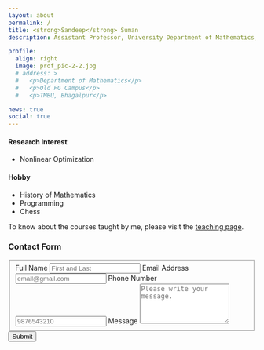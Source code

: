 ```yaml
---
layout: about
permalink: /
title: <strong>Sandeep</strong> Suman
description: Assistant Professor, University Department of Mathematics, TMBU, Bhagalpur.

profile:
  align: right
  image: prof_pic-2-2.jpg
  # address: >
  #   <p>Department of Mathematics</p>
  #   <p>Old PG Campus</p>
  #   <p>TMBU, Bhagalpur</p>

news: true
social: true
---
```



#### Research Interest

- Nonlinear Optimization

#### Hobby

- History of Mathematics
- Programming
- Chess

To know about the courses taught by me, please visit the [teaching page](/teaching/).

### Contact Form

<form id="fs-frm" name="simple-contact-form" accept-charset="utf-8" action="https://formspree.io/f/xleaozyd" method="post">
  <fieldset id="fs-frm-inputs">
    <label for="full-name">Full Name</label>
    <input type="text" name="name" id="full-name" placeholder="First and Last" required="">
    <label for="email-address">Email Address</label>
    <input type="email" name="_replyto" id="email-address" placeholder="email@gmail.com" required="">
    <label for="phone-no" name="call" id="phone-no">Phone Number</label>
    <input type="tel" maxlength="10" pattern="\d{10}" title="Please enter exactly 10 digits" placeholder="9876543210"/>
    <label for="message">Message</label>
    <textarea rows="5" name="message" id="message" placeholder="Please write your message." required=""></textarea>
    <input type="hidden" name="_subject" id="email-subject" value="Contact Form Submission">
  </fieldset>
  <input type="submit" value="Submit">
</form>
